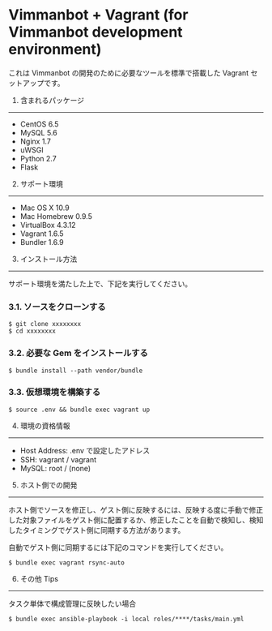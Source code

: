 Vimmanbot + Vagrant (for Vimmanbot development environment)
===========================================================


これは Vimmanbot の開発のために必要なツールを標準で搭載した Vagrant セットアップです。


1. 含まれるパッケージ
---------------------

- CentOS 6.5
- MySQL 5.6
- Nginx 1.7
- uWSGI
- Python 2.7
- Flask 


2. サポート環境
---------------

- Mac OS X 10.9
- Mac Homebrew 0.9.5
- VirtualBox 4.3.12
- Vagrant 1.6.5
- Bundler 1.6.9


3. インストール方法
-------------------

サポート環境を満たした上で、下記を実行してください。


### 3.1. ソースをクローンする

    $ git clone xxxxxxxx
    $ cd xxxxxxxx


### 3.2. 必要な Gem をインストールする

    $ bundle install --path vendor/bundle


### 3.3. 仮想環境を構築する

    $ source .env && bundle exec vagrant up


4. 環境の資格情報
-----------------

- Host Address: .env で設定したアドレス
- SSH: vagrant / vagrant
- MySQL: root / (none)


5. ホスト側での開発
-------------------

ホスト側でソースを修正し、ゲスト側に反映するには、反映する度に手動で修正した対象ファイルをゲスト側に配置するか、修正したことを自動で検知し、検知したタイミングでゲスト側に同期する方法があります。

自動でゲスト側に同期するには下記のコマンドを実行してください。

    $ bundle exec vagrant rsync-auto


6. その他 Tips
--------------

タスク単体で構成管理に反映したい場合

    $ bundle exec ansible-playbook -i local roles/****/tasks/main.yml


